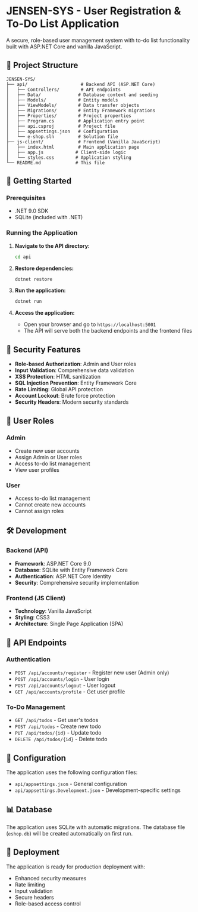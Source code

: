 # JENSEN-SYS - User Registration & To-Do List Application

A secure, role-based user management system with to-do list functionality built with ASP.NET Core and vanilla JavaScript.

## 📁 Project Structure

```
JENSEN-SYS/
├── api/                    # Backend API (ASP.NET Core)
│   ├── Controllers/        # API endpoints
│   ├── Data/              # Database context and seeding
│   ├── Models/            # Entity models
│   ├── ViewModels/        # Data transfer objects
│   ├── Migrations/        # Entity Framework migrations
│   ├── Properties/        # Project properties
│   ├── Program.cs         # Application entry point
│   ├── api.csproj         # Project file
│   ├── appsettings.json   # Configuration
│   └── e-shop.sln         # Solution file
├── js-client/             # Frontend (Vanilla JavaScript)
│   ├── index.html         # Main application page
│   ├── app.js            # Client-side logic
│   └── styles.css        # Application styling
└── README.md             # This file
```

## 🚀 Getting Started

### Prerequisites
- .NET 9.0 SDK
- SQLite (included with .NET)

### Running the Application

1. **Navigate to the API directory:**
   ```bash
   cd api
   ```

2. **Restore dependencies:**
   ```bash
   dotnet restore
   ```

3. **Run the application:**
   ```bash
   dotnet run
   ```

4. **Access the application:**
   - Open your browser and go to `https://localhost:5001`
   - The API will serve both the backend endpoints and the frontend files

## 🔐 Security Features

- **Role-based Authorization**: Admin and User roles
- **Input Validation**: Comprehensive data validation
- **XSS Protection**: HTML sanitization
- **SQL Injection Prevention**: Entity Framework Core
- **Rate Limiting**: Global API protection
- **Account Lockout**: Brute force protection
- **Security Headers**: Modern security standards

## 👥 User Roles

### Admin
- Create new user accounts
- Assign Admin or User roles
- Access to-do list management
- View user profiles

### User
- Access to-do list management
- Cannot create new accounts
- Cannot assign roles

## 🛠️ Development

### Backend (API)
- **Framework**: ASP.NET Core 9.0
- **Database**: SQLite with Entity Framework Core
- **Authentication**: ASP.NET Core Identity
- **Security**: Comprehensive security implementation

### Frontend (JS Client)
- **Technology**: Vanilla JavaScript
- **Styling**: CSS3
- **Architecture**: Single Page Application (SPA)

## 📝 API Endpoints

### Authentication
- `POST /api/accounts/register` - Register new user (Admin only)
- `POST /api/accounts/login` - User login
- `POST /api/accounts/logout` - User logout
- `GET /api/accounts/profile` - Get user profile

### To-Do Management
- `GET /api/todos` - Get user's todos
- `POST /api/todos` - Create new todo
- `PUT /api/todos/{id}` - Update todo
- `DELETE /api/todos/{id}` - Delete todo

## 🔧 Configuration

The application uses the following configuration files:
- `api/appsettings.json` - General configuration
- `api/appsettings.Development.json` - Development-specific settings

## 📊 Database

The application uses SQLite with automatic migrations. The database file (`eshop.db`) will be created automatically on first run.

## 🚀 Deployment

The application is ready for production deployment with:
- Enhanced security measures
- Rate limiting
- Input validation
- Secure headers
- Role-based access control
